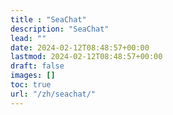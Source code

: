 ```yaml
---
title : "SeaChat"
description: "SeaChat"
lead: ""
date: 2024-02-12T08:48:57+00:00
lastmod: 2024-02-12T08:48:57+00:00
draft: false
images: []
toc: true
url: "/zh/seachat/"
---
```

